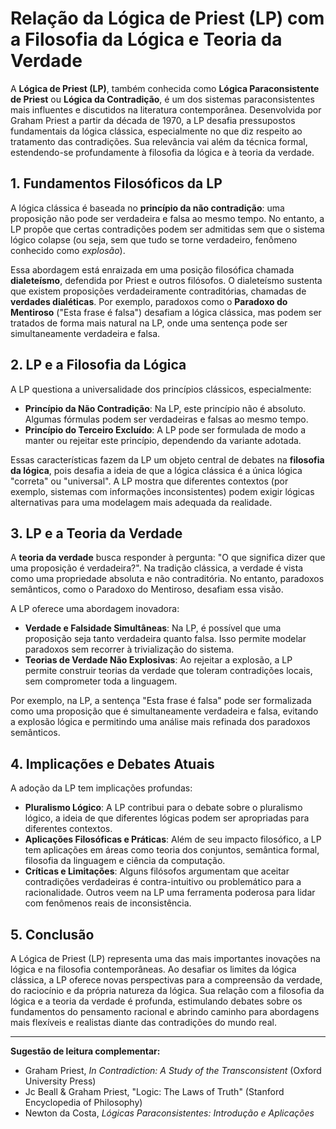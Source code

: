 
# Relação da Lógica de Priest (LP) com a Filosofia da Lógica e Teoria da Verdade

A **Lógica de Priest (LP)**, também conhecida como **Lógica Paraconsistente de Priest** ou **Lógica da Contradição**, é um dos sistemas paraconsistentes mais influentes e discutidos na literatura contemporânea. Desenvolvida por Graham Priest a partir da década de 1970, a LP desafia pressupostos fundamentais da lógica clássica, especialmente no que diz respeito ao tratamento das contradições. Sua relevância vai além da técnica formal, estendendo-se profundamente à filosofia da lógica e à teoria da verdade.

## 1. Fundamentos Filosóficos da LP

A lógica clássica é baseada no **princípio da não contradição**: uma proposição não pode ser verdadeira e falsa ao mesmo tempo. No entanto, a LP propõe que certas contradições podem ser admitidas sem que o sistema lógico colapse (ou seja, sem que tudo se torne verdadeiro, fenômeno conhecido como *explosão*).

Essa abordagem está enraizada em uma posição filosófica chamada **dialeteísmo**, defendida por Priest e outros filósofos. O dialeteísmo sustenta que existem proposições verdadeiramente contraditórias, chamadas de **verdades dialéticas**. Por exemplo, paradoxos como o **Paradoxo do Mentiroso** ("Esta frase é falsa") desafiam a lógica clássica, mas podem ser tratados de forma mais natural na LP, onde uma sentença pode ser simultaneamente verdadeira e falsa.

## 2. LP e a Filosofia da Lógica

A LP questiona a universalidade dos princípios clássicos, especialmente:

- **Princípio da Não Contradição**: Na LP, este princípio não é absoluto. Algumas fórmulas podem ser verdadeiras e falsas ao mesmo tempo.
- **Princípio do Terceiro Excluído**: A LP pode ser formulada de modo a manter ou rejeitar este princípio, dependendo da variante adotada.

Essas características fazem da LP um objeto central de debates na **filosofia da lógica**, pois desafia a ideia de que a lógica clássica é a única lógica "correta" ou "universal". A LP mostra que diferentes contextos (por exemplo, sistemas com informações inconsistentes) podem exigir lógicas alternativas para uma modelagem mais adequada da realidade.

## 3. LP e a Teoria da Verdade

A **teoria da verdade** busca responder à pergunta: "O que significa dizer que uma proposição é verdadeira?". Na tradição clássica, a verdade é vista como uma propriedade absoluta e não contraditória. No entanto, paradoxos semânticos, como o Paradoxo do Mentiroso, desafiam essa visão.

A LP oferece uma abordagem inovadora:

- **Verdade e Falsidade Simultâneas**: Na LP, é possível que uma proposição seja tanto verdadeira quanto falsa. Isso permite modelar paradoxos sem recorrer à trivialização do sistema.
- **Teorias de Verdade Não Explosivas**: Ao rejeitar a explosão, a LP permite construir teorias da verdade que toleram contradições locais, sem comprometer toda a linguagem.

Por exemplo, na LP, a sentença "Esta frase é falsa" pode ser formalizada como uma proposição que é simultaneamente verdadeira e falsa, evitando a explosão lógica e permitindo uma análise mais refinada dos paradoxos semânticos.

## 4. Implicações e Debates Atuais

A adoção da LP tem implicações profundas:

- **Pluralismo Lógico**: A LP contribui para o debate sobre o pluralismo lógico, a ideia de que diferentes lógicas podem ser apropriadas para diferentes contextos.
- **Aplicações Filosóficas e Práticas**: Além de seu impacto filosófico, a LP tem aplicações em áreas como teoria dos conjuntos, semântica formal, filosofia da linguagem e ciência da computação.
- **Críticas e Limitações**: Alguns filósofos argumentam que aceitar contradições verdadeiras é contra-intuitivo ou problemático para a racionalidade. Outros veem na LP uma ferramenta poderosa para lidar com fenômenos reais de inconsistência.

## 5. Conclusão

A Lógica de Priest (LP) representa uma das mais importantes inovações na lógica e na filosofia contemporâneas. Ao desafiar os limites da lógica clássica, a LP oferece novas perspectivas para a compreensão da verdade, do raciocínio e da própria natureza da lógica. Sua relação com a filosofia da lógica e a teoria da verdade é profunda, estimulando debates sobre os fundamentos do pensamento racional e abrindo caminho para abordagens mais flexíveis e realistas diante das contradições do mundo real.

---

**Sugestão de leitura complementar:**
- Graham Priest, *In Contradiction: A Study of the Transconsistent* (Oxford University Press)
- Jc Beall & Graham Priest, "Logic: The Laws of Truth" (Stanford Encyclopedia of Philosophy)
- Newton da Costa, *Lógicas Paraconsistentes: Introdução e Aplicações*
```
